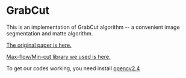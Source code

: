 # GrabCut
This is an implementation of GrabCut algorithm -- a convenient image segmentation and matte algorithm.
<p><a href="http://research.microsoft.com/apps/pubs/default.aspx?id=67890">The original paper is here.</a></p>
<p><a href="http://vision.csd.uwo.ca/code/">Max-flow/Min-cut library we used is here.</a></p>

To get our codes working, you need install <a href="http://opencv.org/">opencv2.4</a>